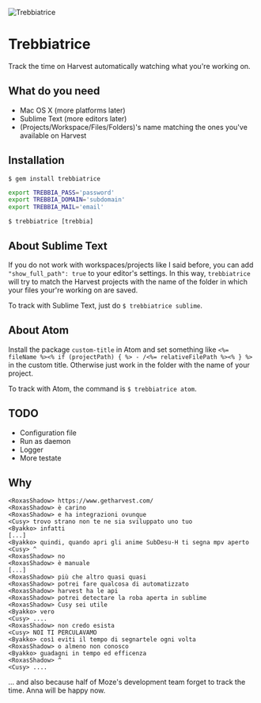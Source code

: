 ![Trebbiatrice](http://i.imgur.com/ZSVlfcR.jpg)

Trebbiatrice
============
Track the time on Harvest automatically watching what you're working on.

What do you need
----------------
- Mac OS X (more platforms later)
- Sublime Text (more editors later)
- (Projects/Workspace/Files/Folders)'s name matching the ones you've available on Harvest

Installation
------------
`$ gem install trebbiatrice`

```sh
export TREBBIA_PASS='password'
export TREBBIA_DOMAIN='subdomain'
export TREBBIA_MAIL='email'
```

`$ trebbiatrice [trebbia]`

About Sublime Text
------------------
If you do not work with workspaces/projects like I said before, you can add `"show_full_path": true` to your editor's settings. In this way, `trebbiatrice` will try to match the Harvest projects with the name of the folder in which your files your're working on are saved.

To track with Sublime Text, just do `$ trebbiatrice sublime`.

About Atom
----------
Install the package `custom-title` in Atom and set something like `<%= fileName %><% if (projectPath) { %> - /<%= relativeFilePath %><% } %>` in the custom title. Otherwise just work in the folder with the name of your project.

To track with Atom, the command is `$ trebbiatrice atom`.

TODO
----
- Configuration file
- Run as daemon
- Logger
- More testate

Why
---
```
<RoxasShadow> https://www.getharvest.com/
<RoxasShadow> è carino
<RoxasShadow> e ha integrazioni ovunque
<Cusy> trovo strano non te ne sia sviluppato uno tuo
<Byakko> infatti
[...]
<Byakko> quindi, quando apri gli anime SubDesu-H ti segna mpv aperto
<Cusy> ^
<RoxasShadow> no
<RoxasShadow> è manuale
[...]
<RoxasShadow> più che altro quasi quasi
<RoxasShadow> potrei fare qualcosa di automatizzato
<RoxasShadow> harvest ha le api
<RoxasShadow> potrei detectare la roba aperta in sublime
<RoxasShadow> Cusy sei utile
<Byakko> vero
<Cusy> ....
<RoxasShadow> non credo esista
<Cusy> NOI TI PERCULAVAMO
<Byakko> così eviti il tempo di segnartele ogni volta
<RoxasShadow> o almeno non conosco
<Byakko> guadagni in tempo ed efficenza
<RoxasShadow> ^
<Cusy> ....
```

... and also because half of Moze's development team forget to track the time. Anna will be happy now.
